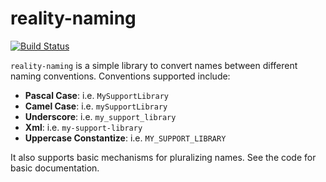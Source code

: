 # reality-naming

[![Build Status](https://secure.travis-ci.org/realityforge/reality-naming.png?branch=master)](http://travis-ci.org/realityforge/reality-naming)

`reality-naming` is a simple library to convert names between different naming conventions.
Conventions supported include:

* **Pascal Case**: i.e. `MySupportLibrary`
* **Camel Case**: i.e. `mySupportLibrary`
* **Underscore**: i.e. `my_support_library`
* **Xml**: i.e. `my-support-library`
* **Uppercase Constantize**: i.e. `MY_SUPPORT_LIBRARY`

It also supports basic mechanisms for pluralizing names. See the code for basic documentation.
